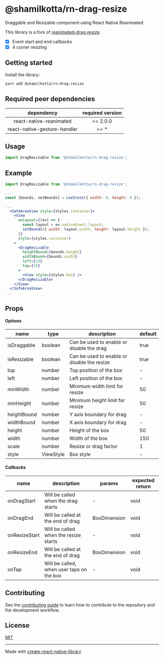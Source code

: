# @shamilkotta/rn-drag-resize

Draggable and Resizable component using React Native Reanimated

This library is a fork of [reanimated-drag-resize](https://github.com/fateh999/reanimated-drag-resize).

- [x] Event start and end callbacks
- [x] 4 corner resizing

## Getting started

Install the library:

```bash
yarn add @shamilkotta/rn-drag-resize
```

## Required peer dependencies

|          dependency          | required version |
| :--------------------------: | :--------------: |
|   react-native-reanimated    |    \>= 2.0.0     |
| react-native-gesture-handler |      \>= \*      |

## Usage

```javascript
import DragResizable from '@shamilkotta/rn-drag-resize';
```

## Example

```jsx
import DragResizable from '@shamilkotta/rn-drag-resize';

...
const [bounds, setBounds] = useState({ width: 0, height: 0 });

...
  <SafeAreaView style={styles.container}>
    <View
      onLayout={(ev) => {
        const layout = ev.nativeEvent.layout;
        setBounds({ width: layout.width, height: layout.height });
      }}
      style={styles.container}
    >
      <DragResizable
        heightBound={bounds.height}
        widthBound={bounds.width}
        left={10}
        top={10}
      >
        <View style={styles.box} />
      </DragResizable>
    </View>
  </SafeAreaView>
...
```

## Props

#### Options

| name        | type      | description                                 | default |
| ----------- | --------- | ------------------------------------------- | ------- |
| isDraggable | boolean   | Can be used to enable or disable the drag   | true    |
| isResizable | boolean   | Can be used to enable or disable the resize | true    |
| top         | number    | Top position of the box                     | -       |
| left        | number    | Left position of the box                    | -       |
| minWidth    | number    | Minimum width limit for resize              | 50      |
| minHeight   | number    | Minimum height limit for resize             | 50      |
| heightBound | number    | Y axis boundary for drag                    | -       |
| widthBound  | number    | X axis boundary for drag                    | -       |
| height      | number    | Height of the box                           | 50      |
| width       | number    | Width of the box                            | 150     |
| scale       | number    | Resize or drag factor                       | 1       |
| style       | ViewStyle | Box style                                   | -       |

#### Callbacks

| name          | description                               | params       | expected return |
| ------------- | ----------------------------------------- | ------------ | --------------- |
| onDragStart   | Will be called when the drag starts       | -            | void            |
| onDragEnd     | Will be called at the end of drag         | BoxDimension | void            |
| onResizeStart | Will be called when the resize starts     | -            | void            |
| onResizeEnd   | Will be called at the end of drag         | BoxDimension | void            |
| onTap         | Will be called, when user taps on the box | -            | void            |

## Contributing

See the [contributing guide](CONTRIBUTING.md) to learn how to contribute to the repository and the development workflow.

## License

[MIT](LICENSE)

---

Made with [create-react-native-library](https://github.com/callstack/react-native-builder-bob)
